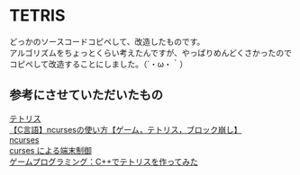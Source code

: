 # TETRIS
どっかのソースコードコピペして、改造したものです。<br>
アルゴリズムをちょっとくらい考えたんですが、やっぱりめんどくさかったのでコピペして改造することにしました。（´・ω・｀）

## 参考にさせていただいたもの
[テトリス](https://ja.wikipedia.org/wiki/%E3%83%86%E3%83%88%E3%83%AA%E3%82%B9)<br>
[【C言語】ncursesの使い方【ゲーム，テトリス，ブロック崩し】](https://hiroyukichishiro.com/ncurses-in-c-language/?PageSpeed=noscript)<br>
[ncurses](http://kis-lab.com/serikashiki/man/ncurses.html)<br>
[curses による端末制御](https://www.kushiro-ct.ac.jp/yanagawa/ex-2017/2-game/01.html)<br>
[ゲームプログラミング：C++でテトリスを作ってみた](https://qiita.com/Chomolungma/items/52bd8b133b747cb603e7)<br>
